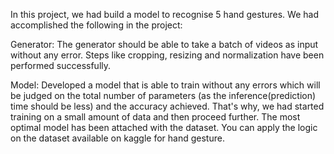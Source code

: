In this project, we had build a model to recognise 5 hand gestures. 
We had accomplished the following in the project:

Generator:  The generator should be able to take a batch of videos as input without any error. 
Steps like cropping, resizing and normalization have been performed successfully.

Model: Developed a model that is able to train without any errors which will be judged on the total number of parameters 
(as the inference(prediction) time should be less) and the accuracy achieved. 
That's why, we had started training on a small amount of data and then proceed further.
The most optimal model has been attached with the dataset. You can apply the logic on the dataset available on kaggle for hand gesture. 
